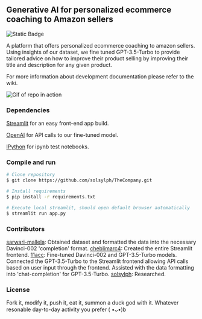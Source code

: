 ## Generative AI for personalized ecommerce coaching to Amazon sellers

![Static Badge](https://img.shields.io/badge/version-1.0-green)

A platform that offers personalized ecommerce coaching to amazon sellers. Using insights of our dataset, we fine tuned GPT-3.5-Turbo to provide tailored advice on how to improve their product selling by improving their title and description for any given product.

For more information about development documentation please refer to the wiki.

![Gif of repo in action](../gif.gif)

### Dependencies
[Streamlit](https://streamlit.io/) for an easy front-end app build.

[OpenAI](https://platform.openai.com/docs/overview) for API calls to our fine-tuned model.

[IPython](https://ipython.org/) for ipynb test notebooks.

### Compile and run

```bash
# Clone repository
$ git clone https://github.com/solsylph/TheCompany.git

# Install requirements
$ pip install -r requirements.txt

# Execute local streamlit, should open default browser automatically
$ streamlit run app.py
```

### Contributors

[sarwari-mallela](https://github.com/sarwari-mallela): Obtained dataset and formatted the data into the necessary Davinci-002 'completion' format.
[cheblimarc4](https://github.com/cheblimarc4): Created the entire Streamlit frontend.
[11acc](https://github.com/11acc): Fine-tuned Davinci-002 and GPT-3.5-Turbo models. Connected the GPT-3.5-Turbo to the Streamlit frontend allowing API calls based on user input through the frontend. Assisted with the data formatting into 'chat-completion' for GPT-3.5-Turbo.
[solsylph](https://github.com/solsylph): Researched.

### License

Fork it, modify it, push it, eat it, summon a duck god with it. Whatever resonable day-to-day activity you prefer ( •ᴗ•)b
